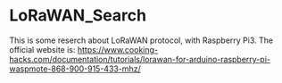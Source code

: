 # LoRaWAN_Search
This is some reserch about LoRaWAN protocol, with Raspberry Pi3.
The official website is:
https://www.cooking-hacks.com/documentation/tutorials/lorawan-for-arduino-raspberry-pi-waspmote-868-900-915-433-mhz/
